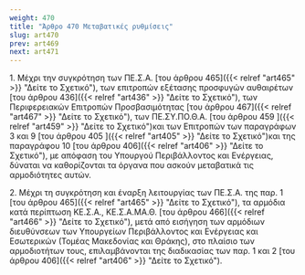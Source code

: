 ```yaml
---
weight: 470
title: "Άρθρο 470 Μεταβατικές ρυθμίσεις"
slug: art470
prev: art469
next: art471
---
```


1\. Μέχρι την συγκρότηση των ΠΕ.Σ.Α. [του άρθρου 465]({{< relref "art465" >}} "Δείτε το Σχετικό"), των επιτροπών εξέτασης προσφυγών αυθαιρέτων [του άρθρου 436]({{< relref "art436" >}} "Δείτε το Σχετικό"), των Περιφερειακών Επιτροπών Προσβασιμότητας [του άρθρου 467]({{< relref "art467" >}} "Δείτε το Σχετικό"), των ΠΕ.ΣΥ.ΠΟ.Θ.Α. [του άρθρου 459 ]({{< relref "art459" >}} "Δείτε το Σχετικό")και των Επιτροπών των παραγράφων 3 και 9 [του άρθρου 405 ]({{< relref "art405" >}} "Δείτε το Σχετικό")και της παραγράφου 10 [του άρθρου 406]({{< relref "art406" >}} "Δείτε το Σχετικό"), με απόφαση του Υπουργού Περιβάλλοντος και Ενέργειας, δύναται να καθορίζονται τα όργανα που ασκούν μεταβατικά τις αρμοδιότητες αυτών.

2\. Μέχρι τη συγκρότηση και έναρξη λειτουργίας των ΠΕ.Σ.Α. της παρ. 1 [του άρθρου 465]({{< relref "art465" >}} "Δείτε το Σχετικό"), τα αρμόδια κατά περίπτωση ΚΕ.Σ.Α., ΚΕ.Σ.Α.ΜΑ.Θ. [του άρθρου 466]({{< relref "art466" >}} "Δείτε το Σχετικό"), μετά από εισήγηση των αρμόδιων διευθύνσεων των Υπουργείων Περιβάλλοντος και Ενέργειας και Εσωτερικών (Τομέας Μακεδονίας και Θράκης), στο πλαίσιο των αρμοδιοτήτων τους, επιλαμβάνονται της διαδικασίας των παρ. 1 και 2 [του άρθρου 406]({{< relref "art406" >}} "Δείτε το Σχετικό").


